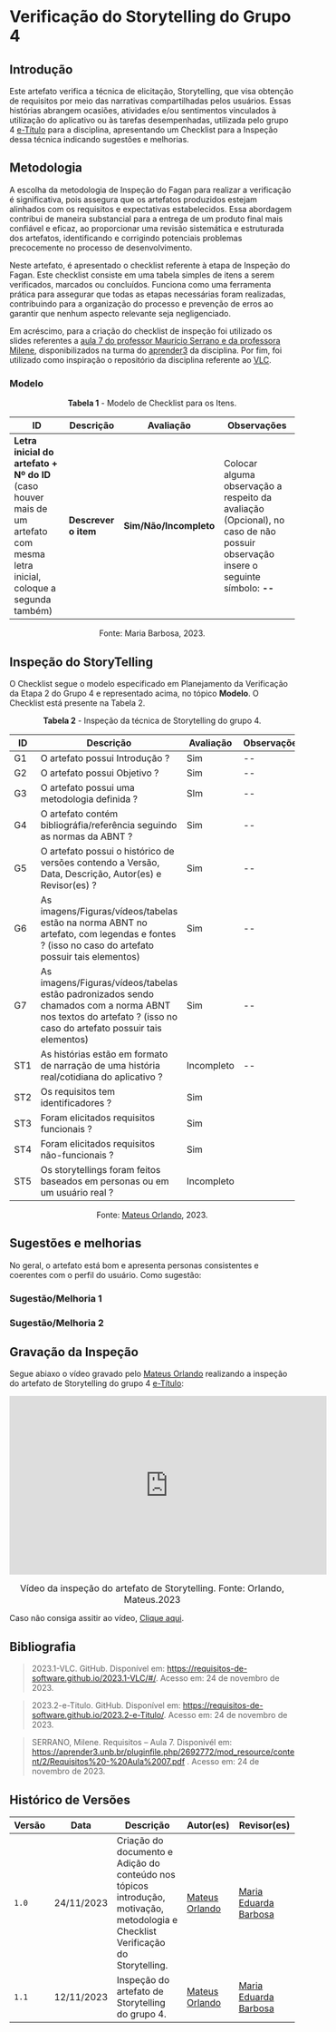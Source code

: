 # Verificação do Storytelling do Grupo 4

## Introdução

Este artefato verifica a técnica de elicitação, Storytelling, que visa obtenção de requisitos por meio das narrativas compartilhadas pelos usuários. Essas histórias abrangem ocasiões, atividades e/ou sentimentos vinculados à utilização do aplicativo ou às tarefas desempenhadas, utilizada pelo grupo 4 [e-Título](https://requisitos-de-software.github.io/2023.2-e-Titulo/) para a disciplina, apresentando um Checklist para a Inspeção dessa técnica indicando sugestões e melhorias. 

## Metodologia

A escolha da metodologia de Inspeção do Fagan para realizar a verificação é significativa, pois assegura que os artefatos produzidos estejam alinhados com os requisitos e expectativas estabelecidos. Essa abordagem contribui de maneira substancial para a entrega de um produto final mais confiável e eficaz, ao proporcionar uma revisão sistemática e estruturada dos artefatos, identificando e corrigindo potenciais problemas precocemente no processo de desenvolvimento.

Neste artefato, é apresentado o checklist referente à etapa de Inspeção do Fagan. Este checklist consiste em uma tabela simples de itens a serem verificados, marcados ou concluídos. Funciona como uma ferramenta prática para assegurar que todas as etapas necessárias foram realizadas, contribuindo para a organização do processo e prevenção de erros ao garantir que nenhum aspecto relevante seja negligenciado.

Em acréscimo, para a criação do checklist de inspeção foi utilizado os slides referentes a [aula 7 do professor Maurício Serrano e da professora Milene](https://aprender3.unb.br/pluginfile.php/2692772/mod_resource/content/2/Requisitos%20-%20Aula%2007.pdf), disponibilizados na turma do [aprender3](https://aprender3.unb.br) da disciplina. Por fim, foi utilizado como inspiração o repositório da disciplina referente ao [VLC](https://requisitos-de-software.github.io/2023.1-VLC/#/verificacao/caesb/entrega_2/storytelling).


### Modelo

<center>

**Tabela 1** - Modelo de Checklist para os Itens.

| ID | Descrição | Avaliação | Observações |
| ---| -------- | --------- | ------------ |
| **Letra inicial do artefato + Nº do ID** (caso houver mais de um artefato com mesma letra inicial, coloque a segunda também) | **Descrever o item** | **Sim/Não/Incompleto** | Colocar alguma observação a respeito da avaliação (Opcional), no caso de não possuir observação insere o seguinte símbolo: **--** |

Fonte: Maria Barbosa, 2023.

</center>

## Inspeção do StoryTelling

O Checklist segue o modelo especificado em Planejamento da Verificação da Etapa 2 do Grupo 4 e representado acima, no tópico **Modelo**. O Checklist está presente na Tabela 2.

<center>

**Tabela 2** - Inspeção da técnica de Storytelling do grupo 4.

| ID | Descrição | Avaliação | Observações |
| ---| -------- | --------- | ------------ |
| G1  | O artefato possui Introdução ? | Sim | -- |
| G2  | O artefato possui Objetivo ? | Sim | -- |
| G3  | O artefato possui uma metodologia definida ? | SIm | -- |
| G4  | O artefato contém bibliográfia/referência seguindo as normas da ABNT ? | Sim | -- |
| G5  | O artefato possui o histórico de versões contendo a Versão, Data, Descrição, Autor(es) e Revisor(es) ? | Sim | -- |
| G6  | As imagens/Figuras/vídeos/tabelas estão na norma ABNT no artefato, com legendas e fontes ? (isso no caso do artefato possuir tais elementos) | Sim | --   |
| G7  | As imagens/Figuras/vídeos/tabelas estão padronizados sendo chamados com a norma ABNT nos textos do artefato ? (isso no caso do artefato possuir tais elementos) | Sim | --   |
| ST1 | As histórias estão em formato de narração de uma história real/cotidiana do aplicativo ? | Incompleto |  --  |
| ST2 | Os requisitos tem identificadores ? | Sim |    |
| ST3 | Foram elicitados requisitos funcionais ? | Sim |    |
| ST4 | Foram elicitados requisitos não-funcionais ? | Sim |    |
| ST5 | Os storytellings foram feitos baseados em personas ou em um usuário real ? | Incompleto |    |


Fonte: [Mateus Orlando](https://github.com/MateusPy), 2023.

</center>

## Sugestões e melhorias

No geral, o artefato está bom e apresenta personas consistentes e coerentes com o perfil do usuário. Como sugestão:

### Sugestão/Melhoria 1



### Sugestão/Melhoria 2

## Gravação da Inspeção

Segue abiaxo o vídeo gravado pelo [Mateus Orlando](https://github.com/MateusPy) realizando a inspeção do artefato de Storytelling do grupo 4 [e-Título](https://requisitos-de-software.github.io/2023.2-e-Titulo/):

<iframe width="560" height="315" src="https://youtu.be/GxExIAxVcso" title="YouTube video player" frameborder="0" allow="accelerometer; autoplay; clipboard-write; encrypted-media; gyroscope; picture-in-picture; web-share" allowfullscreen></iframe>

<font size="3"><p style="text-align: center">Vídeo da inspeção do artefato de Storytelling. Fonte: Orlando, Mateus.2023</p></font>
Caso não consiga assitir ao vídeo, [Clique aqui](https://youtu.be/GxExIAxVcso).

## Bibliografia

> 2023.1-VLC. GitHub. Disponível em: https://requisitos-de-software.github.io/2023.1-VLC/#/. Acesso em: 24 de novembro de 2023.

> 2023.2-e-Titulo. GitHub. Disponível em: https://requisitos-de-software.github.io/2023.2-e-Titulo/. Acesso em: 24 de novembro de 2023.

> SERRANO, Milene. Requisitos – Aula 7. Disponivél em: https://aprender3.unb.br/pluginfile.php/2692772/mod_resource/content/2/Requisitos%20-%20Aula%2007.pdf . Acesso em: 24 de novembro de 2023.





## Histórico de Versões

| Versão | Data       | Descrição   | Autor(es)   | Revisor(es) |
| ------ | ---------- | ----------- | ------------ | ---------- |
| `1.0`  | 24/11/2023 | Criação do documento e Adição do conteúdo nos tópicos introdução, motivação, metodologia e Checklist Verificação do Storytelling.  | [Mateus Orlando](https://github.com/MateusPy) | [Maria Eduarda Barbosa](https://github.com/Madu01) |
| `1.1`  | 12/11/2023 | Inspeção do artefato de Storytelling do grupo 4.  | [Mateus Orlando](https://github.com/MateusPy) | [Maria Eduarda Barbosa](https://github.com/Madu01) |